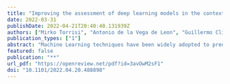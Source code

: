 ```yaml
---
title: "Improving the assessment of deep learning models in the context of drug-target interaction prediction"
date: 2022-03-31
publishDate: 2022-04-21T20:40:40.131939Z
authors: ["Mirko Torrisi", "Antonio de la Vega de Leon", "Guillermo Climent", "Remco Loos", "Alejandro Panjkovich"]
publication_types: ["1"]
abstract: "Machine Learning techniques have been widely adopted to predict drug-target interactions, a central area of research in early drug discovery. These techniques have shown promising results on various benchmarks although they tend to suffer from poor generalization. This is typically related to very sparse and nonuniform datasets available, which limits the applicability domain of Machine Learning techniques. Moreover, widespread approaches to split datasets (into training and test sets) treat a drug-target interaction as an independent entities, when in reality the drug and target involved may take part in other interactions, breaking apart the assumption of independence. We observe that this leads to overly optimistic test results and poor generalization of out-of-distribution samples for various state-of-the-art sequence-based Machine Learning models for drug-target prediction. We show that previous approaches to reduce bias in binding datasets focus on drug or target information only and, thus, lead to similar pitfalls. Finally, we propose a minimum viable solution to evaluate the generalization capability of a Machine Learning model based on the systematic separation of test samples with respect to drugs and targets in the training set, thus discerning the three out-of-distribution scenarios seen at test time: (1) drug or (2) target present in the training set, or neither (3)."
featured: false
publication: "**"
url_pdf: "https://openreview.net/pdf?id=3avOwM2sF1"
doi: "10.1101/2022.04.20.488898"
---
```



